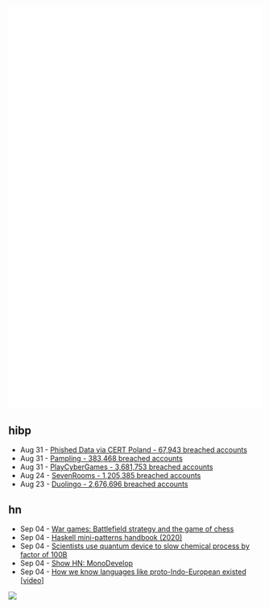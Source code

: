 ![Metrics](https://raw.githubusercontent.com/phixion/phixion/master/metrics.svg)

## hibp

<!--
for https://github.com/phixion/phixion/blob/main/.github/workflows/feeds.yml
-->
<!--START_SECTION:haveibeenpwnd-->
- Aug 31 - [Phished Data via CERT Poland - 67,943 breached accounts](https://haveibeenpwned.com/PwnedWebsites#CERTPolandPhish)
- Aug 31 - [Pampling - 383,468 breached accounts](https://haveibeenpwned.com/PwnedWebsites#Pampling)
- Aug 31 - [PlayCyberGames - 3,681,753 breached accounts](https://haveibeenpwned.com/PwnedWebsites#PlayCyberGames)
- Aug 24 - [SevenRooms - 1,205,385 breached accounts](https://haveibeenpwned.com/PwnedWebsites#SevenRooms)
- Aug 23 - [Duolingo - 2,676,696 breached accounts](https://haveibeenpwned.com/PwnedWebsites#Duolingo)
<!--END_SECTION:haveibeenpwnd-->

## hn

<!--
for https://github.com/phixion/phixion/blob/main/.github/workflows/feeds.yml
-->
<!--START_SECTION:hn-->
- Sep 04 - [War games: Battlefield strategy and the game of chess](https://www.thearticle.com/war-games-battlefield-strategy-and-the-game-of-chess)
- Sep 04 - [Haskell mini-patterns handbook (2020)](https://kowainik.github.io/posts/haskell-mini-patterns)
- Sep 04 - [Scientists use quantum device to slow chemical process by factor of 100B](https://www.sydney.edu.au/news-opinion/news/2023/08/29/conical-intersection-simulation-slowed-by-quantum-computer-100-billion-times.html)
- Sep 04 - [Show HN: MonoDevelop](https://www.monodevelop.com/)
- Sep 04 - [How we know languages like proto-Indo-European existed [video]](https://www.youtube.com/watch?v=jIgoBRbfkUA)
<!--END_SECTION:hn-->

<!--
for https://yhype.me
-->
![](https://hit.yhype.me/github/profile?user_id=13013670)
